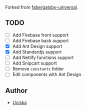 Forked from [fabe/gatsby-universal](https://github.com/fabe/gatsby-universal).

## TODO

- [ ] Add Firebase front support
- [ ] Add Firebase back support
- [X] Add Ant Design support
- [X] Add Standardjs support
- [ ] Add Netlify functions support
- [ ] Add Snipcart support
- [ ] Remove `constants` folder
- [ ] Edit components with Ant Design

## Author

* [Uciska](https://github.com/uciska)
